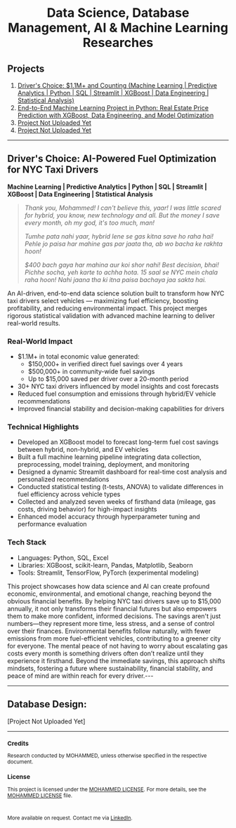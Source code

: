 <div align="center">
  <h1>Data Science, Database Management, AI & Machine Learning Researches</h1>
</div>

## Projects
1. [Driver's Choice: $1.1M+ and Counting (Machine Learning | Predictive Analytics | Python | SQL | Streamlit | XGBoost | Data Engineering | Statistical Analysis)](#drivers-choice-ai-powered-fuel-optimization-for-nyc-taxi-drivers)
2. [End-to-End Machine Learning Project in Python: Real Estate Price Prediction with XGBoost, Data Engineering, and Model Optimization](#)
3. [Project Not Uploaded Yet](#)
4. [Project Not Uploaded Yet](#)

---

## Driver's Choice: AI-Powered Fuel Optimization for NYC Taxi Drivers
**Machine Learning | Predictive Analytics | Python | SQL | Streamlit | XGBoost | Data Engineering | Statistical Analysis**

> *Thank you, Mohammed! I can't believe this, yaar! I was little scared for hybrid, you know, new technology and all. But the money I save every month, oh my god, it's too much, man!*
> 
> *Tumhe pata nahi yaar, hybrid lene se gas kitna save ho raha hai! Pehle jo paisa har mahine gas par jaata tha, ab wo bacha ke rakhta hoon!*
>
> *$400 bach gaya har mahina aur koi shor nahi! Best decision, bhai! Pichhe socha, yeh karte to achha hota. 15 saal se NYC mein chala raha hoon! Nahi jaana tha ki itna paisa bachaya jaa sakta hai.*

An AI-driven, end-to-end data science solution built to transform how NYC taxi drivers select vehicles — maximizing fuel efficiency, boosting profitability, and reducing environmental impact. This project merges rigorous statistical validation with advanced machine learning to deliver real-world results.

### Real-World Impact
- $1.1M+ in total economic value generated:
  - $150,000+ in verified direct fuel savings over 4 years
  - $500,000+ in community-wide fuel savings
  - Up to $15,000 saved per driver over a 20-month period
- 30+ NYC taxi drivers influenced by model insights and cost forecasts
- Reduced fuel consumption and emissions through hybrid/EV vehicle recommendations
- Improved financial stability and decision-making capabilities for drivers

### Technical Highlights
- Developed an XGBoost model to forecast long-term fuel cost savings between hybrid, non-hybrid, and EV vehicles
- Built a full machine learning pipeline integrating data collection, preprocessing, model training, deployment, and monitoring
- Designed a dynamic Streamlit dashboard for real-time cost analysis and personalized recommendations
- Conducted statistical testing (t-tests, ANOVA) to validate differences in fuel efficiency across vehicle types
- Collected and analyzed seven weeks of firsthand data (mileage, gas costs, driving behavior) for high-impact insights
- Enhanced model accuracy through hyperparameter tuning and performance evaluation

### Tech Stack
- Languages: Python, SQL, Excel
- Libraries: XGBoost, scikit-learn, Pandas, Matplotlib, Seaborn
- Tools: Streamlit, TensorFlow, PyTorch (experimental modeling)

This project showcases how data science and AI can create profound economic, environmental, and emotional change, reaching beyond the obvious financial benefits. By helping NYC taxi drivers save up to $15,000 annually, it not only transforms their financial futures but also empowers them to make more confident, informed decisions. The savings aren't just numbers—they represent more time, less stress, and a sense of control over their finances. Environmental benefits follow naturally, with fewer emissions from more fuel-efficient vehicles, contributing to a greener city for everyone. The mental peace of not having to worry about escalating gas costs every month is something drivers often don’t realize until they experience it firsthand. Beyond the immediate savings, this approach shifts mindsets, fostering a future where sustainability, financial stability, and peace of mind are within reach for every driver.---

---

## Database Design: 

[Project Not Uploaded Yet]

---

<sub>
  
  ### Credits
  
  Research conducted by MOHAMMED, unless otherwise specified in the respective document.
  
  ### License
  
  This project is licensed under the [MOHAMMED LICENSE](https://github.com/tech-moh-logy/MOHAMMED-License/blob/main/README.md). For more details, see the [MOHAMMED LICENSE](https://github.com/tech-moh-logy/MOHAMMED-License/blob/main/README.md) file.

  <br>

  More available on request. Contact me via [LinkedIn](https://www.linkedin.com/in/mohtech/).
   
</sub>
